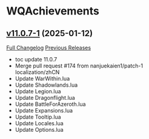 # WQAchievements

## [v11.0.7-1](https://github.com/Urtgard/WQAchievements/tree/v11.0.7-1) (2025-01-12)
[Full Changelog](https://github.com/Urtgard/WQAchievements/compare/v11.0.5-3...v11.0.7-1) [Previous Releases](https://github.com/Urtgard/WQAchievements/releases)

- toc update 11.0.7  
- Merge pull request #174 from nanjuekaien1/patch-1  
    localization/zhCN  
- Update WarWithin.lua  
- Update Shadowlands.lua  
- Update Legion.lua  
- Update Dragonflight.lua  
- Update BattleForAzeroth.lua  
- Update Expansions.lua  
- Update Tooltip.lua  
- Update Locales.lua  
- Update Options.lua  